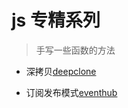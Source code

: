 # js 专精系列

> 手写一些函数的方法

- 深拷贝[deepclone](https://github.com/pro-xiaoy/xiaoy-notes/tree/master/js/js%E4%B8%93%E7%B2%BE%E7%B3%BB%E5%88%97/deepClone)

* 订阅发布模式[eventhub](https://github.com/pro-xiaoy/xiaoy-notes/tree/master/js/js%E4%B8%93%E7%B2%BE%E7%B3%BB%E5%88%97/EventHub)
